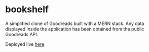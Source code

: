 # bookshelf

A simplified clone of Goodreads built with a MERN stack. Any data displayed inside the application has been obtained from the public Goodreads API.

Deployed live [here](https://goodreads-clone.herokuapp.com).

